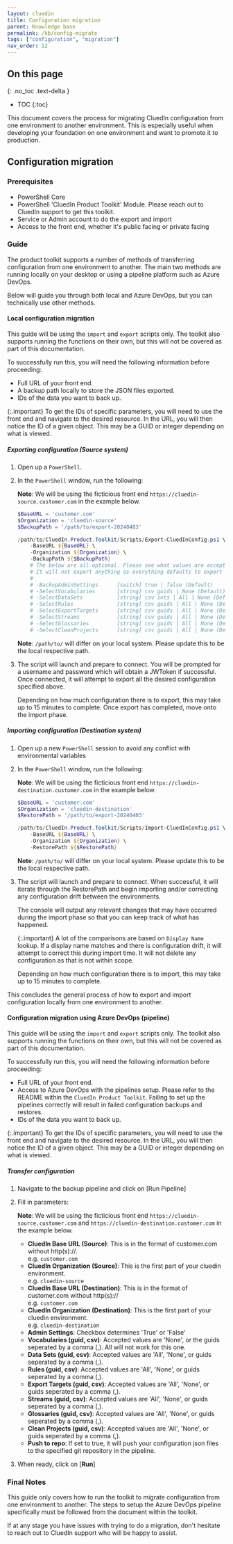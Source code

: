 ```yaml
---
layout: cluedin
title: Configuration migration
parent: Knowledge base
permalink: /kb/config-migrate
tags: ["configuration", "migration"]
nav_order: 12
---
```

## On this page
{: .no_toc .text-delta }
- TOC
{:toc}

This document covers the process for migrating CluedIn configuration from one environment to another environment. This is especially useful when developing your foundation on one environment and want to promote it to production.

## Configuration migration

### Prerequisites
- PowerShell Core
- PowerShell 'CluedIn Product Toolkit' Module. Please reach out to CluedIn support to get this toolkit.
- Service or Admin account to do the export and import
- Access to the front end, whether it's public facing or private facing

### Guide
The product toolkit supports a number of methods of transferring configuration from one environment to another. The main two methods are running locally on your desktop or using a pipeline platform such as Azure DevOps.

Below will guide you through both local and Azure DevOps, but you can technically use other methods.

#### Local configuration migration

This guide will be using the `import` and `export` scripts only. The toolkit also supports running the functions on their own, but this will not be covered as part of this documentation.

To successfully run this, you will need the following information before proceeding:
- Full URL of your front end.
- A backup path locally to store the JSON files exported.
- IDs of the data you want to back up.

{:.important}
To get the IDs of specific parameters, you will need to use the front end and navigate to the desired resource. In the URL, you will then notice the ID of a given object. This may be a GUID or integer depending on what is viewed.

##### Exporting configuration (Source system)

1. Open up a `PowerShell`.
1. In the `PowerShell` window, run the following: 

    **Note**: We will be using the ficticious front end `https://cluedin-source.customer.com` in the example below.

    ```powershell
    $BaseURL = 'customer.com'
    $Organization = 'cluedin-source'
    $BackupPath = '/path/to/export-20240403'

    /path/to/CluedIn.Product.Toolkit/Scripts/Export-CluedInConfig.ps1 \
        -BaseURL ${BaseURL} \
        -Organization ${Organization} \
        -BackupPath ${$BackupPath}
        # The below are all optional. Please see what values are accepted below. If running without any of the below.
        # It will not export anything as everything defaults to export nothing.
        # 
        # -BackupAdminSettings      [switch] true | false (Default)
        # -SelectVocabularies       [string] csv guids | None (Default)
        # -SelectDataSets           [string] csv ints | All | None (Default)
        # -SelectRules              [string] csv guids | All | None (Default)
        # -SelectExportTargets      [string] csv guids | All | None (Default) 
        # -SelectStreams            [string] csv guids | All | None (Default)
        # -SelectGlossaries         [string] csv guids | All | None (Default)
        # -SelectCleanProjects      [string] csv guids | All | None (Default)
    ```

    **Note**: `/path/to/` will differ on your local system. Please update this to be the local respective path.

1. The script will launch and prepare to connect. You will be prompted for a username and password which will obtain a JWToken if successful. Once connected, it will attempt to export all the desired configuration specified above.

    Depending on how much configuration there is to export, this may take up to 15 minutes to complete. Once export has completed, move onto the import phase.

##### Importing configuration (Destination system)

1. Open up a new `PowerShell` session to avoid any conflict with environmental variables
1. In the `PowerShell` window, run the following:

    **Note**: We will be using the ficticious front end `https://cluedin-destination.customer.com` in the example below.

    ```powershell
    $BaseURL = 'customer.com'
    $Organization = 'cluedin-destination'
    $RestorePath = '/path/to/export-20240403'

    /path/to/CluedIn.Product.Toolkit/Scripts/Import-CluedInConfig.ps1 \
        -BaseURL ${BaseURL} \
        -Organization ${Organization} \
        -RestorePath ${$RestorePath}
    ```

    **Note**: `/path/to/` will differ on your local system. Please update this to be the local respective path.

1. The script will launch and prepare to connect. When successful, it will iterate through the RestorePath and begin importing and/or correcting any configuration drift between the environments. 

    The console will output any relevant changes that may have occurred during the import phase so that you can keep track of what has happened.

    {:.important}
    A lot of the comparisons are based on `Display Name` lookup. If a display name matches and there is configuration drift, it will attempt to correct this during import time.
    It will not delete any configuration as that is not within scope.

    Depending on how much configuration there is to import, this may take up to 15 minutes to complete.

This concludes the general process of how to export and import configuration locally from one environment to another.

#### Configuration migration using Azure DevOps (pipeline)

This guide will be using the `import` and `export` scripts only. The toolkit also supports running the functions on their own, but this will not be covered as part of this documentation.

To successfully run this, you will need the following information before proceeding:
- Full URL of your front end.
- Access to Azure DevOps with the pipelines setup. Please refer to the README within the `CluedIn Product Toolkit`. Failing to set up the pipelines correctly will result in failed configuration backups and restores.
- IDs of the data you want to back up.

{:.important}
To get the IDs of specific parameters, you will need to use the front end and navigate to the desired resource. In the URL, you will then notice the ID of a given object. This may be a GUID or integer depending on what is viewed.

##### Transfer configuration

1. Navigate to the backup pipeline and click on [Run Pipeline]
1. Fill in parameters:

    **Note**: We will be using the ficticious front end `https://cluedin-source.customer.com` and `https://cluedin-destination.customer.com` in the example below.

    - **CluedIn Base URL (Source)**: This is in the format of customer.com without http(s)://.  
    e.g. `customer.com`
    - **CluedIn Organization (Source)**: This is the first part of your cluedin environment.  
    e.g. `cluedin-source`
    - **CluedIn Base URL (Destination)**: This is in the format of customer.com without http(s)://  
    e.g. `customer.com`
    - **CluedIn Organization (Destination)**: This is the first part of your cluedin environment.  
    e.g. `cluedin-destination`
    - **Admin Settings**: Checkbox determines 'True' or 'False'
    - **Vocabularies (guid, csv)**: Accepted values are 'None', or the guids seperated by a comma (,). All will not work for this one.
    - **Data Sets (guid, csv)**: Accepted values are 'All', 'None', or guids seperated by a comma (,).
    - **Rules (guid, csv)**: Accepted values are 'All', 'None', or guids seperated by a comma (,).
    - **Export Targets (guid, csv)**: Accepted values are 'All', 'None', or guids seperated by a comma (,).
    - **Streams (guid, csv)**: Accepted values are 'All', 'None', or guids seperated by a comma (,).
    - **Glossaries (guid, csv)**: Accepted values are 'All', 'None', or guids seperated by a comma (,).
    - **Clean Projects (guid, csv)**: Accepted values are 'All', 'None', or guids seperated by a comma (,).
    - **Push to repo**: If set to true, it will push your configuration json files to the specified git  repository in the pipeline.
1. When ready, click on [**Run**]

### Final Notes

This guide only covers how to run the toolkit to migrate configuration from one environment to another. The steps to setup the Azure DevOps pipeline specifically must be followed from the document within the toolkit.

If at any stage you have issues with trying to do a migration, don't hesitate to reach out to CluedIn support who will be happy to assist.